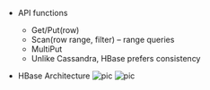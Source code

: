 * API functions
    * Get/Put(row)
    * Scan(row range, filter) – range queries
    * MultiPut
    * Unlike Cassandra, HBase prefers consistency

* HBase Architecture
![pic](https://cloud.githubusercontent.com/assets/9062406/8223945/bbc443bc-1533-11e5-88ac-58e289ad1263.png)
![pic](https://cloud.githubusercontent.com/assets/9062406/8223953/cd09f3a6-1533-11e5-81ab-621207e30f70.png)
